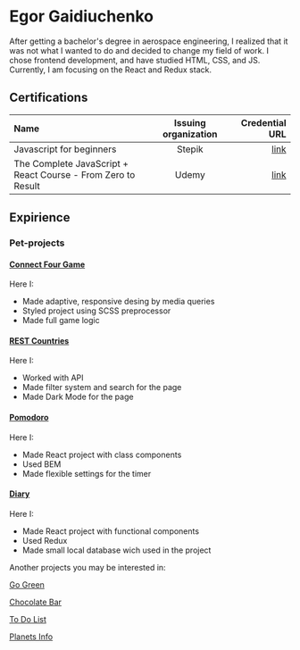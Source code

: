 # Egor Gaidiuchenko

After getting a bachelor's degree in aerospace engineering, I realized that it was not what I wanted to do and decided to change my field of work. I chose frontend development, and have studied HTML, CSS, and JS. Currently, I am focusing on the React and Redux stack. 

## Certifications


| Name | Issuing organization | Credential URL |
| :------------- |:------------------:| -----:|
| Javascript for beginners | Stepik | [link](https://stepik.org/cert/1452781) |
| The Complete JavaScript + React Course - From Zero to Result| Udemy | [link](https://www.udemy.com/certificate/UC-29d3033e-934b-4513-ab61-f4d52272d666)|

## Expirience

### Pet-projects

#### [Connect Four Game](https://github.com/Egor-Gaidiuchenko/connectFour)

Here I:

* Made adaptive, responsive desing by media queries
* Styled project using SCSS preprocessor
* Made full game logic

#### [REST Countries](https://github.com/Egor-Gaidiuchenko/RESTCountries)

Here I:

* Worked with API
* Made filter system and search for the page
* Made Dark Mode for the page

#### [Pomodoro](https://github.com/Egor-Gaidiuchenko/pomodoro)

Here I:

* Made React project with class components
* Used BEM
* Made flexible settings for the timer

#### [Diary](https://github.com/Egor-Gaidiuchenko/diary)

Here I:

* Made React project with functional components
* Used Redux 
* Made small local database wich used in the project 

Another projects you may be interested in:
 
[Go Green](https://github.com/Egor-Gaidiuchenko/goGreen)

[Chocolate Bar](https://github.com/Egor-Gaidiuchenko/chocolateBar)

[To Do List](https://github.com/Egor-Gaidiuchenko/toDoList)

[Planets Info](https://github.com/Egor-Gaidiuchenko/planetsInfo)
